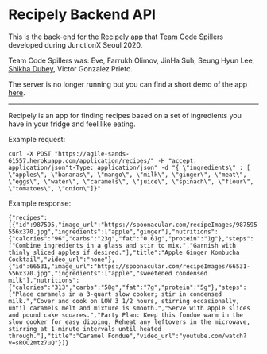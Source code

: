 # Recipely Backend API

This is the back-end for the [Recipely app](https://github.com/JinhaJjing/CodeSpillers) that Team Code Spillers developed during JunctionX Seoul 2020. 

Team Code Spillers was: Eve, Farrukh Olimov, JinHa Suh, Seung Hyun Lee, [Shikha Dubey](https://github.com/shikha-gist/), Victor Gonzalez Prieto.

The server is no longer running but you can find a short demo of the app [here](https://www.youtube.com/watch?v=RfBj1pXpNwo&feature=youtu.be).

---

Recipely is an app for finding recipes based on a set of ingredients you have in your fridge and feel like eating.

Example request:

```shell
curl -X POST "https://agile-sands-61557.herokuapp.com/application/recipes/" -H "accept: application/json"t-Type: application/json" -d "{ \"ingredients\" : [ \"apples\", \"bananas\", \"mango\", \"milk\", \"ginger\", \"meat\", \"eggs\", \"water\", \"caramels\", \"juice\", \"spinach\", \"flour\", \"tomatoes\", \"onion\"]}"
```

Example response:

```
{"recipes":[{"id":987595,"image_url":"https://spoonacular.com/recipeImages/987595-556x370.jpg","ingredients":["apple","ginger"],"nutritions":{"calories":"96","carbs":"23g","fat":"0.61g","protein":"1g"},"steps":["Combine ingredients in a glass and stir to mix.","Garnish with thinly sliced apples if desired."],"title":"Apple Ginger Kombucha Cocktail","video_url":"none"},{"id":66531,"image_url":"https://spoonacular.com/recipeImages/66531-556x370.jpg","ingredients":["apple","sweetened condensed milk"],"nutritions":{"calories":"313","carbs":"58g","fat":"7g","protein":"5g"},"steps":["Place caramels in a 3-quart slow cooker; stir in condensed milk.","Cover and cook on LOW 3 1/2 hours, stirring occasionally, until caramels melt and mixture is smooth.","Serve with apple slices and pound cake squares.","Party Plan: Keep this fondue warm in the slow cooker for easy dipping. Reheat any leftovers in the microwave, stirring at 1-minute intervals until heated through."],"title":"Caramel Fondue","video_url":"youtube.com/watch?v=sROO2mtz7uQ"}]}
```
